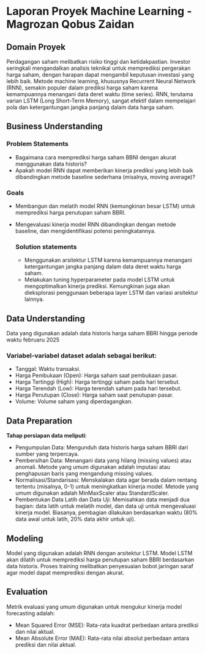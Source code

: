 # Laporan Proyek Machine Learning - Magrozan Qobus Zaidan

## Domain Proyek

Perdagangan saham melibatkan risiko tinggi dan ketidakpastian.  Investor seringkali mengandalkan analisis teknikal untuk memprediksi pergerakan harga saham, dengan harapan dapat mengambil keputusan investasi yang lebih baik.  Metode machine learning, khususnya Recurrent Neural Network (RNN), semakin populer dalam prediksi harga saham karena kemampuannya menangani data deret waktu (time series).  RNN, terutama varian LSTM (Long Short-Term Memory), sangat efektif dalam mempelajari pola dan ketergantungan jangka panjang dalam data harga saham.

## Business Understanding

### Problem Statements

- Bagaimana cara memprediksi harga saham BBNI dengan akurat menggunakan data historis?
- Apakah model RNN dapat memberikan kinerja prediksi yang lebih baik dibandingkan metode baseline sederhana (misalnya, moving average)?

### Goals

- Membangun dan melatih model RNN (kemungkinan besar LSTM) untuk memprediksi harga penutupan saham BBRI.
- Mengevaluasi kinerja model RNN dibandingkan dengan metode baseline, dan mengidentifikasi potensi peningkatannya.

    ### Solution statements
    - Menggunakan arsitektur LSTM karena kemampuannya menangani ketergantungan jangka panjang dalam data deret waktu harga saham.
    - Melakukan tuning hyperparameter pada model LSTM untuk mengoptimalkan kinerja prediksi. Kemungkinan juga akan dieksplorasi penggunaan beberapa layer LSTM dan variasi arsitektur lainnya.
## Data Understanding
Data yang digunakan adalah data historis harga saham BBRI hingga periode waktu februaru 2025

### Variabel-variabel dataset adalah sebagai berikut:
- Tanggal: Waktu transaksi.
- Harga Pembukaan (Open): Harga saham saat pembukaan pasar.
- Harga Tertinggi (High): Harga tertinggi saham pada hari tersebut.
- Harga Terendah (Low): Harga terendah saham pada hari tersebut.
- Harga Penutupan (Close): Harga saham saat penutupan pasar.
- Volume: Volume saham yang diperdagangkan.

## Data Preparation

**Tahap persiapan data meliputi**: 
- Pengumpulan Data: Mengunduh data historis harga saham BBRI dari sumber yang terpercaya.
- Pembersihan Data: Menangani data yang hilang (missing values) atau anomali. Metode yang umum digunakan adalah imputasi atau penghapusan baris yang mengandung missing values.
- Normalisasi/Standarisasi: Menskalakan data agar berada dalam rentang tertentu (misalnya, 0-1) untuk meningkatkan kinerja model. Metode yang umum digunakan adalah MinMaxScaler atau StandardScaler.
- Pembentukan Data Latih dan Data Uji: Memisahkan data menjadi dua bagian: data latih untuk melatih model, dan data uji untuk mengevaluasi kinerja model. Biasanya, pembagian dilakukan berdasarkan waktu (80% data awal untuk latih, 20% data akhir untuk uji).

## Modeling
Model yang digunakan adalah RNN dengan arsitektur LSTM.  Model LSTM akan dilatih untuk memprediksi harga penutupan saham BBRI berdasarkan data historis.  Proses training melibatkan penyesuaian bobot jaringan saraf agar model dapat memprediksi dengan akurat.

## Evaluation

Metrik evaluasi yang umum digunakan untuk mengukur kinerja model forecasting adalah:

- Mean Squared Error (MSE): Rata-rata kuadrat perbedaan antara prediksi dan nilai aktual.
- Mean Absolute Error (MAE): Rata-rata nilai absolut perbedaan antara prediksi dan nilai aktual.



